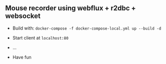 Mouse recorder using webflux + r2dbc + websocket
-

- Build with:
``
docker-compose -f docker-compose-local.yml up --build -d
``

- Start client at ``localhost:80``
- ...
- Have fun
